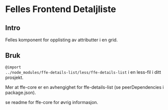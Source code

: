 # Felles Frontend Detaljliste

## Intro

Felles komponent for opplisting av attributter i en grid.

## Bruk

<code>@import ../node_modules/ffe-details-list/less/ffe-details-list</code> i en less-fil i ditt prosjekt.

Mer at ffe-core er en avhengighet for ffe-details-list (se peerDependencies i package.json).

se readme for ffe-core for øvrig informasjon.
